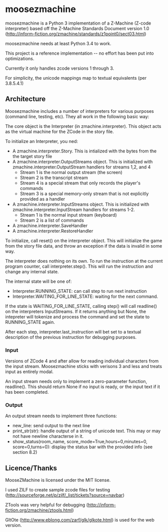 # moosezmachine

moosezmachine is a Python 3 implementation of a Z-Machine (Z-code interpreter) based off the Z-Machine Standards Document version 1.0 (http://inform-fiction.org/zmachine/standards/z1point0/sect03.html)

moosezmachine needs at least Python 3.4 to work.

This project is a reference implementation -- no effort has been put into optimizations. 

Currently it only handles zcode versions 1 through 3. 

For simplicity, the unicode mappings map to textual equivalents (per 3.8.5.4.1)

## Architecture

Moosezmachine includes a number of interpreters for various purposes (command line, testing, etc). They all work in the following basic way:

The core object is the Interpreter (in zmachine.interpreter). This object acts as the virtual machine for the ZCode in the story file.

To initialize an Interpreter, you ned:
- A zmachine.interpreter.Story. This is intialized with the bytes from the the target story file 
- A zmachine.interpreter.OutputStreams object. This is initialized with zmachine.interpreter.OutputStream handlers for streams 1,2, and 4
  - Stream 1 is the normal output stream (the screen)
  - Stream 2 is the transcript stream
  - Stream 4 is a special stream that only records the player's commands
  - Stream 3 is a special memory-only stream that is not explicitly provided as a handler
- A zmachine.interpreter.InputStreams object. This is initialized with zmachine.interpreter.InputStream handlers for streams 1-2.
  - Stream 1 is the normal input stream (keyboard)
  - Stream 2 is a list of commands
- A zmachine.interpreter.SaveHandler
- A zmachine.interpreter.RestoreHandler

To initialize, call reset() on the interpreter object. This will initialize the game from the story file data, and throw an exception if the data is invalid in some way.

The interpreter does nothing on its own. To run the instruction at the current program counter, call interpreter.step(). This will run the instruction and change any internal state. 

The internal state will be one of:

- Interpreter.RUNNING_STATE: can call step to run next instruction
- Interpreter.WAITING_FOR_LINE_STATE: waiting for the next command.

If the state is WAITING_FOR_LINE_STATE, calling step() will call readline() on the interpreters InputStreams. If it returns anything but None, the intepreter will tokenize and process the command and set the state to RUNNING_STATE again.

After each step, interpreter.last_instruction will bet set to a textual description of the previous instruction for debugging purposes.

### Input

Versions of ZCode 4 and after allow for reading individual characters from the input stream. Moosezmachine sticks with verisons 3 and less and treats input as entirely modal.

An input stream needs only to implement a zero-parameter function, readline(). This should return None if no input is ready, or the input text if it has been completed.

### Output

An output stream needs to implement three functions:

- new_line: send output to the next line
- print_str(str): handle output of a string of unicode text. This may or may not have newline characterse in it.
- show_status(room_name, score_mode=True,hours=0,minutes=0, score=0,turns=0): display the status bar with the provided info (see section 8.2)

## Licence/Thanks

MooseZMachine is licensed under the MIT license.

I used ZILF to create sample zcode files for testing (http://sourceforge.net/p/zilf/_list/tickets?source=navbar)

ZTools was very helpful for debugging (http://inform-fiction.org/zmachine/ztools.html)

GltOte (http://www.eblong.com/zarf/glk/glkote.html) is used for the web version.
